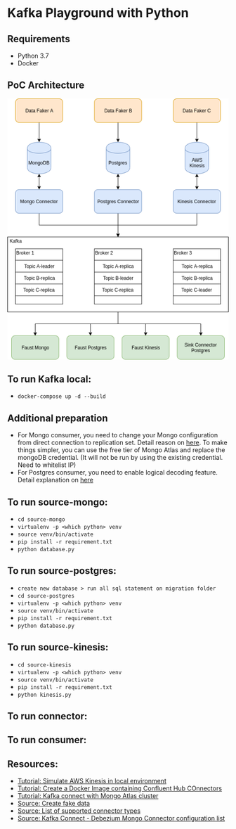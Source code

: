 # Kafka Playground with Python

## Requirements
- Python 3.7
- Docker

## PoC Architecture
![PoC Architecture](image/architecture.png)

## To run Kafka local:
- `docker-compose up -d --build`

## Additional preparation
- For Mongo consumer, you need to change your Mongo configuration from direct connection to replication set. Detail reason on [here](https://docs.confluent.io/current/connect/debezium-connect-mongodb/index.html#configure-a-replication-mechanism-on-mongodb). To make things simpler, you can use the free tier of Mongo Atlas and replace the mongoDB credential. (It will not be run by using the existing credential. Need to whitelist IP)
- For Postgres consumer, you need to enable logical decoding feature. Detail explanation on [here](https://debezium.io/documentation/reference/1.0/connectors/postgresql.html)

## To run source-mongo:
- `cd source-mongo`
- `virtualenv -p <which python> venv`
- `source venv/bin/activate`
- `pip install -r requirement.txt`
- `python database.py`

## To run source-postgres:
- `create new database > run all sql statement on migration folder`
- `cd source-postgres`
- `virtualenv -p <which python> venv`
- `source venv/bin/activate`
- `pip install -r requirement.txt`
- `python database.py`

## To run source-kinesis:
- `cd source-kinesis`
- `virtualenv -p <which python> venv`
- `source venv/bin/activate`
- `pip install -r requirement.txt`
- `python kinesis.py`

## To run connector:

## To run consumer:


## Resources:
- [Tutorial: Simulate AWS Kinesis in local environment](https://blog.ruanbekker.com/blog/2019/06/22/play-with-kinesis-data-streams-for-free/)
- [Tutorial: Create a Docker Image containing Confluent Hub COnnectors](https://docs.confluent.io/current/connect/managing/extending.html#create-a-docker-image-containing-c-hub-connectors)
- [Tutorial: Kafka connect with Mongo Atlas cluster](http://blog.naver.com/PostView.nhn?blogId=nomadgee&logNo=221293115096&redirect=Dlog&widgetTypeCall=true&directAccess=false)
- [Source: Create fake data](https://faker.readthedocs.io/en/latest/index.html)
- [Source: List of supported connector types](https://docs.confluent.io/current/connect/managing/connectors.html)
- [Source: Kafka Connect - Debezium Mongo Connector configuration list](https://docs.confluent.io/current/connect/debezium-connect-mongodb/mongodb_source_connector_config.html)